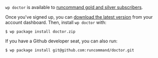 `wp doctor` is available to [runcommand gold and silver subscribers](https://runcommand.io/pricing/).

Once you've signed up, you can [download the latest version](https://runcommand.memberful.com/account/downloads) from your account dashboard. Then, install `wp doctor` with:

```
$ wp package install doctor.zip
```

If you have a Github developer seat, you can also run:

```
$ wp package install git@github.com:runcommand/doctor.git
```
